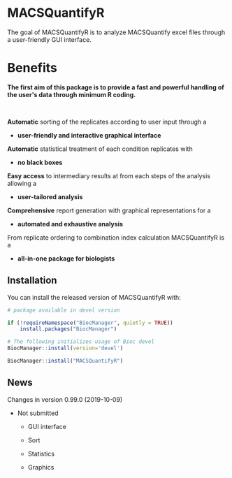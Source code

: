 # MACSQuantifyR

The goal of MACSQuantifyR is to analyze MACSQuantify excel files
through a user-friendly GUI interface. 


# Benefits

**The first aim of this package 
is to provide a fast and powerful 
handling of the user's data through 
minimum R coding.**

&nbsp;


**Automatic** sorting of the replicates 
according to user input through a 

- __user-friendly and interactive graphical interface__
&nbsp;

**Automatic**
statistical treatment of each condition replicates with

- __no black boxes__ 
&nbsp;

**Easy access** to 
intermediary results at from each steps of the 
analysis allowing a

- __user-tailored analysis__ 
&nbsp;

**Comprehensive** report 
generation with graphical representations for a

- __automated and exhaustive analysis__ 
&nbsp;

From replicate ordering 
to combination index calculation MACSQuantifyR is a

- __all-in-one package for biologists__
&nbsp;

## Installation

You can install the released version of MACSQuantifyR with:


``` r
# package available in devel version 

if (!requireNamespace("BiocManager", quietly = TRUE))
    install.packages("BiocManager")

# The following initializes usage of Bioc devel
BiocManager::install(version='devel')

BiocManager::install("MACSQuantifyR")

```

## News


Changes in version 0.99.0 (2019-10-09)

* Not submitted

  * GUI interface

  * Sort

  * Statistics

  * Graphics
